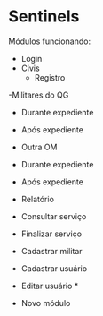 # Sentinels
 
Módulos funcionando:
- Login
- Civis
  - Registro

-Militares do QG
 - Durante expediente
 - Após expediente

- Outra OM
 - Durante expediente
 - Após expediente

- Relatório
 - Consultar serviço
 - Finalizar serviço
 - Cadastrar militar
 - Cadastrar usuário
 - Editar usuário *

* Novo módulo


